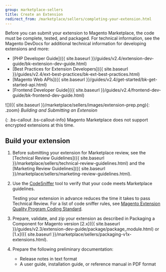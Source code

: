 ```yaml
---
group: marketplace-sellers
title: Create an Extension
redirect_from: /marketplace/sellers/completing-your-extension.html
---
```


Before you can submit your extension to Magento Marketplace, the code must be complete, tested, and packaged. For technical information, see the Magento DevDocs for additional technical information for developing extensions and more:

-  [PHP Developer Guide]({{ site.baseurl }}/guides/v2.4/extension-dev-guide/bk-extension-dev-guide.html)
-  [Best Practices for Extension Developers]({{ site.baseurl }}/guides/v2.4/ext-best-practices/bk-ext-best-practices.html)
-  [Magento Web APIs]({{ site.baseurl }}/guides/v2.4/get-started/bk-get-started-api.html)
-  [Frontend Developer Guide]({{ site.baseurl }}/guides/v2.4/frontend-dev-guide/bk-frontend-dev-guide.html)

![]({{ site.baseurl }}/marketplace/sellers/images/extension-prep.png){: .zoom}
_Building and Submitting an Extension_

{: .bs-callout .bs-callout-info}
Magento Marketplace does not support encrypted extensions at this time.

## Build your extension

1. Before submitting your extension for Marketplace review, see the [Technical Review Guidelines]({{ site.baseurl }}/marketplace/sellers/technical-review-guidelines.html) and the [Marketing Review Guidelines]({{ site.baseurl }}/marketplace/sellers/marketing-review-guidelines.html).

1. Use the [CodeSniffer][1] tool to verify that your code meets Marketplace guidelines.

   Testing your extension in advance reduces the time it takes to pass Technical Review. For a list of code sniffer rules, see [Magento Extension Quality Program Coding Standard][2].

1. Prepare, validate, and zip your extension as described in Packaging a Component for Magento version [2.x]({{ site.baseurl }}/guides/v2.3/extension-dev-guide/package/package_module.html) or [1.x]({{ site.baseurl }}/marketplace/sellers/packaging-v1x-extensions.html).

1. Prepare the following preliminary documentation:

   -  Release notes in text format
   -  A user guide, installation guide, or reference manual in PDF format

[1]: https://github.com/squizlabs/PHP_CodeSniffer
[2]: https://github.com/magento/marketplace-eqp
